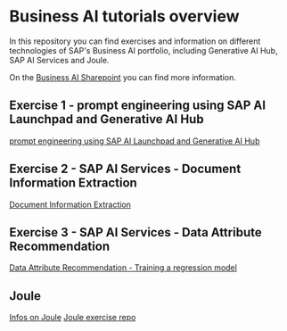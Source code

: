 # Business AI tutorials overview
In this repository you can find exercises and information on different technologies of SAP's Business AI portfolio, including Generative AI Hub, SAP AI Services and Joule. 

On the [Business AI Sharepoint](https://sap.sharepoint.com/sites/208497) you can find more information.

## Exercise 1 - prompt engineering using SAP AI Launchpad and Generative AI Hub
[prompt engineering using SAP AI Launchpad and Generative AI Hub](https://github.com/noravth/business-ai-day/blob/main/exercises/prompt-engineering-using-SAP-AI-Launchpad-and-Generative-AI-Hub.md)

## Exercise 2 - SAP AI Services - Document Information Extraction
[Document Information Extraction](https://github.com/noravth/may-developer-challenge-sap-ai-services/tree/main)

## Exercise 3 - SAP AI Services - Data Attribute Recommendation
[Data Attribute Recommendation - Training a regression model](https://community.sap.com/t5/application-development-discussions/may-developer-challenge-sap-ai-services-week-3/td-p/13701838)

## Joule
[Infos on Joule](https://help.sap.com/docs/joule/joule-guide/build-capability?state=DRAFT&version=DEV)
[Joule exercise repo](https://github.tools.sap/DAS-Samples/joule-functions-example/blob/main/tutorials/weather/index.md)
